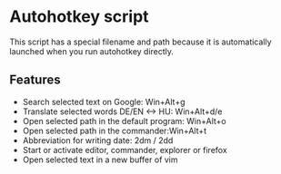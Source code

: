 # Autohotkey script 

This script has a special filename and path because it is automatically
launched when you run autohotkey directly.

## Features

  * Search selected text on Google: Win+Alt+g
  * Translate selected words DE/EN <-> HU: Win+Alt+d/e
  * Open selected path in the default program: Win+Alt+o
  * Open selected path in the commander:Win+Alt+t
  * Abbreviation for writing date: 2dm / 2dd 
  * Start or activate editor, commander, explorer or firefox
  * Open selected text in a new buffer of vim
